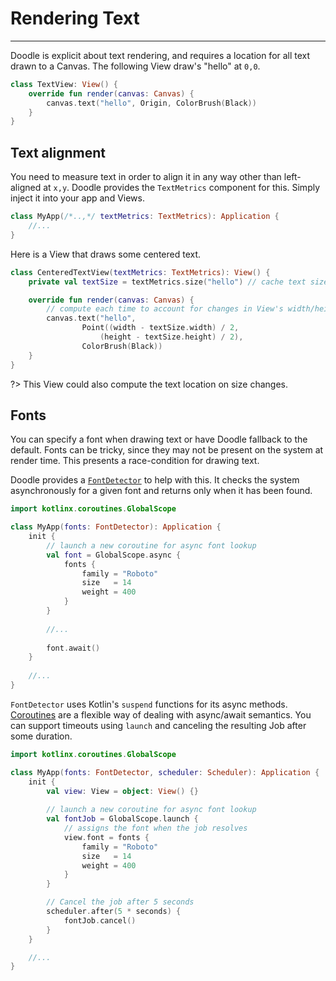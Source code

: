 # Rendering Text
----------------

Doodle is explicit about text rendering, and requires a location for all text drawn to a Canvas. The following View draw's "hello" at `0,0`.

```kotlin
class TextView: View() {
    override fun render(canvas: Canvas) {
        canvas.text("hello", Origin, ColorBrush(Black))
    }
}
```

## Text alignment

You need to measure text in order to align it in any way other than left-aligned at `x,y`. Doodle provides
the `TextMetrics` component for this. Simply inject it into your app and Views. 

```kotlin
class MyApp(/*..,*/ textMetrics: TextMetrics): Application {
    //...
}
```

Here is a View that draws some centered text.

```kotlin
class CenteredTextView(textMetrics: TextMetrics): View() {
    private val textSize = textMetrics.size("hello") // cache text size

    override fun render(canvas: Canvas) {
        // compute each time to account for changes in View's width/height
        canvas.text("hello",
                Point((width - textSize.width) / 2,
                    (height - textSize.height) / 2),
                ColorBrush(Black))
    }
}
```
?> This View could also compute the text location on size changes.

## Fonts

You can specify a font when drawing text or have Doodle fallback to the default. Fonts can be tricky, since
they may not be present on the system at render time. This presents a race-condition for drawing text.

Doodle provides a [`FontDetector`](https://github.com/pusolito/doodle/blob/master/Core/src/commonMain/kotlin/io/nacular/doodle/drawing/FontDetector.kt#L18)
to help with this. It checks the system asynchronously for a given font and returns only when it has been found.

```kotlin
import kotlinx.coroutines.GlobalScope

class MyApp(fonts: FontDetector): Application {
    init {
        // launch a new coroutine for async font lookup
        val font = GlobalScope.async {
            fonts {
                family = "Roboto"
                size   = 14
                weight = 400
            }
        }
        
        //...
        
        font.await()
    }
    
    //...
}
```

`FontDetector` uses Kotlin's `suspend` functions for its async methods. [Coroutines](https://kotlinlang.org/docs/reference/coroutines-overview.html)
are a flexible way of dealing with async/await semantics. You can support timeouts using `launch` and canceling the resulting Job
after some duration.

```kotlin
import kotlinx.coroutines.GlobalScope

class MyApp(fonts: FontDetector, scheduler: Scheduler): Application {
    init {
        val view: View = object: View() {}
        
        // launch a new coroutine for async font lookup
        val fontJob = GlobalScope.launch {
            // assigns the font when the job resolves
            view.font = fonts {
                family = "Roboto"
                size   = 14
                weight = 400
            }
        }

        // Cancel the job after 5 seconds
        scheduler.after(5 * seconds) {
            fontJob.cancel()
        }
    }

    //...
}
```